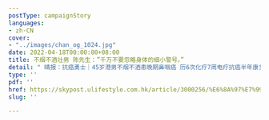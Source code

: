 ```yaml
---
postType: campaignStory
languages:
- zh-CN
cover:
- "../images/chan_og_1024.jpg"
date: 2022-04-18T00:00:00+08:00
title: 不烟不酒壮男 陈先生：”千万不要忽略身体的细小警号。”
detail: " 晴报：抗癌勇士｜45岁港男不烟不酒患晚期鼻咽癌 历6次化疗7周电疗抗癌半年康复｜附鼻咽癌5大先兆"
type: ''
pdf: ''
href: https://skypost.ulifestyle.com.hk/article/3000256/%E6%8A%97%E7%99%8C%E5%8B%87%E5%A3%AB%EF%BD%9C45%E6%AD%B2%E6%B8%AF%E7%94%B7%E4%B8%8D%E7%85%99%E4%B8%8D%E9%85%92%E6%82%A3%E6%99%9A%E6%9C%9F%E9%BC%BB%E5%92%BD%E7%99%8C%20%20%20%20%E6%AD%B76%E6%AC%A1%E5%8C%96%E7%99%827%E5%91%A8%E9%9B%BB%E7%99%82%E6%8A%97%E7%99%8C%E5%8D%8A%E5%B9%B4%E5%BA%B7%E5%BE%A9%EF%BD%9C%E9%99%84%E9%BC%BB%E5%92%BD%E7%99%8C5%E5%A4%A7%E5%85%88%E5%85%86
slug: ''

---
```

